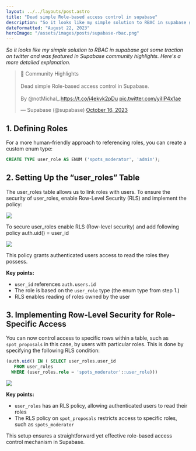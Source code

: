 ```yaml
---
layout: ../../layouts/post.astro
title: "Dead simple Role-based access control in supabase"
description: "So it looks like my simple solution to RBAC in supabase got some traction on twitter and was featured in Supabase community highlights. Here's a more detailed explanation."
dateFormatted: "August 22, 2023"
heroImage: "/assets/images/posts/supabase-rbac.png"
---
```


*So it looks like my simple solution to RBAC in supabase got some traction on twitter and was featured in Supabase community highlights. Here's a more detailed explanation.*

<blockquote class="twitter-tweet"><p lang="en" dir="ltr">🌠 Community Highlights <br><br>Dead simple Role-based access control in Supabase.<br><br>By @notMichal_.<a href="https://t.co/i4ekvk2pDu">https://t.co/i4ekvk2pDu</a> <a href="https://t.co/yiIIP4x1ae">pic.twitter.com/yiIIP4x1ae</a></p>&mdash; Supabase (@supabase) <a href="https://twitter.com/supabase/status/1713963289544188065?ref_src=twsrc%5Etfw">October 16, 2023</a></blockquote> <script async src="https://platform.twitter.com/widgets.js" charset="utf-8"></script>

## 1. Defining Roles

For a more human-friendly approach to referencing roles, you can create a custom enum type:

```sql
CREATE TYPE user_role AS ENUM ('spots_moderator', 'admin');
```

## 2. Setting Up the “user_roles” Table

The user_roles table allows us to link roles with users. To ensure the security of user_roles, enable Row-Level Security (RLS) and implement the policy:

![](/assets/images/posts/supa_1.webp)

To secure user_roles enable RLS (Row-level security) and add following policy auth.uid() = user_id

![](/assets/images/posts/supa_2.webp)

This policy grants authenticated users access to read the roles they possess.

**Key points:**

- `user_id` references `auth.users.id`
- The role is based on the `user_role` type (the enum type from step 1.)
- RLS enables reading of roles owned by the user

## 3. Implementing Row-Level Security for Role-Specific Access

You can now control access to specific rows within a table, such as `spot_proposals` in this case, by users with particular roles. This is done by specifying the following RLS condition:

```sql
(auth.uid() IN ( SELECT user_roles.user_id
   FROM user_roles
  WHERE (user_roles.role = 'spots_moderator'::user_role)))
```

![](/assets/images/posts/supa_3.webp)

**Key points:**

- `user_roles` has an RLS policy, allowing authenticated users to read their roles
- The RLS policy on `spot_proposals` restricts access to specific roles, such as `spots_moderator`

This setup ensures a straightforward yet effective role-based access control mechanism in Supabase.
